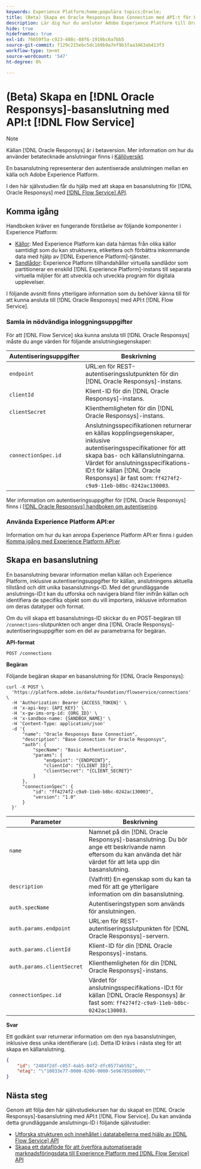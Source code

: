 ```yaml
---
keywords: Experience Platform;home;populära topics;Oracle;
title: (Beta) Skapa en Oracle Responsys Base Connection med API:t för Flow Service
description: Lär dig hur du ansluter Adobe Experience Platform till Oracle Responsys med API:t för Flow Service.
hide: true
hidefromtoc: true
exl-id: 76659f5a-c923-488c-88f6-1919bc6a7bb5
source-git-commit: f129c215ebc5dc169b9a7ef9b3faa3463ab413f3
workflow-type: tm+mt
source-wordcount: '547'
ht-degree: 0%

---
```


# (Beta) Skapa en [!DNL Oracle Responsys]-basanslutning med API:t [!DNL Flow Service]

>[!NOTE]
>
>Källan [!DNL Oracle Responsys] är i betaversion. Mer information om hur du använder betatecknade anslutningar finns i [Källöversikt](../../../../home.md#terms-and-conditions).

En basanslutning representerar den autentiserade anslutningen mellan en källa och Adobe Experience Platform.

I den här självstudien får du hjälp med att skapa en basanslutning för [!DNL Oracle Responsys] med [[!DNL Flow Service] API](https://www.adobe.io/experience-platform-apis/references/flow-service/).

## Komma igång

Handboken kräver en fungerande förståelse av följande komponenter i Experience Platform:

* [Källor](../../../../home.md): Med Experience Platform kan data hämtas från olika källor samtidigt som du kan strukturera, etikettera och förbättra inkommande data med hjälp av [!DNL Experience Platform]-tjänster.
* [Sandlådor](../../../../../sandboxes/home.md): Experience Platform tillhandahåller virtuella sandlådor som partitionerar en enskild [!DNL Experience Platform]-instans till separata virtuella miljöer för att utveckla och utveckla program för digitala upplevelser.

I följande avsnitt finns ytterligare information som du behöver känna till för att kunna ansluta till [!DNL Oracle Responsys] med API:t [!DNL Flow Service].

### Samla in nödvändiga inloggningsuppgifter

För att [!DNL Flow Service] ska kunna ansluta till [!DNL Oracle Responsys] måste du ange värden för följande anslutningsegenskaper:

| Autentiseringsuppgifter | Beskrivning |
| --- | --- |
| `endpoint` | URL:en för REST-autentiseringsslutpunkten för din [!DNL Oracle Responsys]-instans. |
| `clientId` | Klient-ID för din [!DNL Oracle Responsys]-instans. |
| `clientSecret` | Klienthemligheten för din [!DNL Oracle Responsys]-instans. |
| `connectionSpec.id` | Anslutningsspecifikationen returnerar en källas kopplingsegenskaper, inklusive autentiseringsspecifikationer för att skapa bas- och källanslutningarna. Värdet för anslutningsspecifikations-ID:t för källan [!DNL Oracle Responsys] är fast som: `ff4274f2-c9a9-11eb-b8bc-0242ac130003`. |

Mer information om autentiseringsuppgifter för [!DNL Oracle Responsys] finns i [[!DNL Oracle Responsys] handboken om autentisering](https://docs.oracle.com/en/cloud/saas/marketing/responsys-develop/API/GetStarted/authentication.htm).

### Använda Experience Platform API:er

Information om hur du kan anropa Experience Platform API:er finns i guiden [Komma igång med Experience Platform API:er](../../../../../landing/api-guide.md).

## Skapa en basanslutning

En basanslutning bevarar information mellan källan och Experience Platform, inklusive autentiseringsuppgifter för källan, anslutningens aktuella tillstånd och ditt unika basanslutnings-ID. Med det grundläggande anslutnings-ID:t kan du utforska och navigera bland filer inifrån källan och identifiera de specifika objekt som du vill importera, inklusive information om deras datatyper och format.

Om du vill skapa ett basanslutnings-ID skickar du en POST-begäran till `/connections`-slutpunkten och anger dina [!DNL Oracle Responsys]-autentiseringsuppgifter som en del av parametrarna för begäran.

**API-format**

```https
POST /connections
```

**Begäran**

Följande begäran skapar en basanslutning för [!DNL Oracle Responsys]:

```shell
curl -X POST \
  'https://platform.adobe.io/data/foundation/flowservice/connections' \
  -H 'Authorization: Bearer {ACCESS_TOKEN}' \
  -H 'x-api-key: {API_KEY}' \
  -H 'x-gw-ims-org-id: {ORG_ID}' \
  -H 'x-sandbox-name: {SANDBOX_NAME}' \
  -H 'Content-Type: application/json'
  -d '{
      "name": "Oracle Responsys Base Connection",
      "description": "Base Connection for Oracle Responsys",
      "auth": {
          "specName": "Basic Authentication",
          "params": {
              "endpoint": "{ENDPOINT}",
              "clientId": "{CLIENT_ID}",
              "clientSecret": "{CLIENT_SECRET}"
          }
      },
      "connectionSpec": {
          "id": "ff4274f2-c9a9-11eb-b8bc-0242ac130003",
          "version": "1.0"
      }
  }'
```

| Parameter | Beskrivning |
| --- | --- |
| `name` | Namnet på din [!DNL Oracle Responsys]-basanslutning. Du bör ange ett beskrivande namn eftersom du kan använda det här värdet för att leta upp din basanslutning. |
| `description` | (Valfritt) En egenskap som du kan ta med för att ge ytterligare information om din basanslutning. |
| `auth.specName` | Autentiseringstypen som används för anslutningen. |
| `auth.params.endpoint` | URL:en för REST-autentiseringsslutpunkten för [!DNL Oracle Responsys]-servern. |
| `auth.params.clientId` | Klient-ID för din [!DNL Oracle Responsys]-instans. |
| `auth.params.clientSecret` | Klienthemligheten för din [!DNL Oracle Responsys]-instans. |
| `connectionSpec.id` | Värdet för anslutningsspecifikations-ID:t för källan [!DNL Oracle Responsys] är fast som: `ff4274f2-c9a9-11eb-b8bc-0242ac130003`. |

**Svar**

Ett godkänt svar returnerar information om den nya basanslutningen, inklusive dess unika identifierare (`id`). Detta ID krävs i nästa steg för att skapa en källanslutning.

```json
{
    "id": "2484f2df-c057-4ab5-84f2-dfc0577ab592",
    "etag": "\"10033e77-0000-0200-0000-5e96785b0000\""
}
```

## Nästa steg

Genom att följa den här självstudiekursen har du skapat en [!DNL Oracle Responsys]-basanslutning med API:t [!DNL Flow Service]. Du kan använda detta grundläggande anslutnings-ID i följande självstudier:

* [Utforska strukturen och innehållet i datatabellerna med hjälp av  [!DNL Flow Service] API](../../explore/tabular.md)
* [Skapa ett dataflöde för att överföra automatiserade marknadsföringsdata till Experience Platform med  [!DNL Flow Service] API](../../collect/marketing-automation.md)
